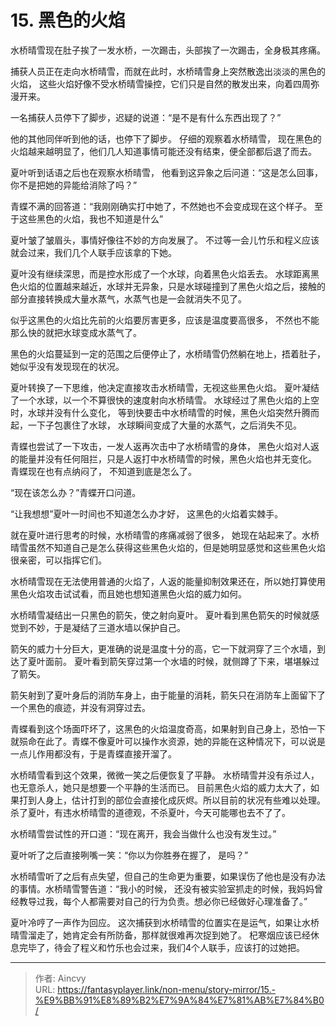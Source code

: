 # 15. 黑色的火焰


水桥晴雪现在肚子挨了一发水桥，一次踢击，头部挨了一次踢击，全身极其疼痛。

捕获人员正在走向水桥晴雪，而就在此时，水桥晴雪身上突然散逸出淡淡的黑色的火焰， 这些火焰好像不受水桥晴雪操控，它们只是自然的散发出来，向着四周弥漫开来。

一名捕获人员停下了脚步，迟疑的说道：“是不是有什么东西出现了？”

他的其他同伴听到他的话，也停下了脚步。 仔细的观察着水桥晴雪， 现在黑色的火焰越来越明显了，他们几人知道事情可能还没有结束，便全部都后退了而去。

夏叶听到话语之后也在观察水桥晴雪， 他看到这异象之后问道：“这是怎么回事，你不是把她的异能给消除了吗？”

青蝶不满的回答道：“我刚刚确实打中她了，不然她也不会变成现在这个样子。  至于这些黑色的火焰，我也不知道是什么”

夏叶皱了皱眉头，事情好像往不妙的方向发展了。 不过等一会儿竹乐和程义应该就会过来，我们几个人联手应该拿的下她。 

夏叶没有继续深思，而是控水形成了一个水球，向着黑色火焰丢去。 水球距离黑色火焰的位置越来越近，水球并无异象，只是水球碰撞到了黑色火焰之后，接触的部分直接转换成大量水蒸气，水蒸气也是一会就消失不见了。 

似乎这黑色的火焰比先前的火焰要厉害更多，应该是温度要高很多， 不然也不能那么快的就把水球变成水蒸气了。

黑色的火焰蔓延到一定的范围之后便停止了，水桥晴雪仍然躺在地上，捂着肚子， 她似乎没有发现现在的状况。

夏叶转换了一下思维，他决定直接攻击水桥晴雪，无视这些黑色火焰。 夏叶凝结了一个水球，以一个不算很快的速度射向水桥晴雪。 水球经过了黑色火焰的上空时，水球并没有什么变化， 等到快要击中水桥晴雪的时候，黑色火焰突然升腾而起，一下子包裹住了水球， 水球瞬间变成了大量的水蒸气，之后消失不见。

青蝶也尝试了一下攻击，一发人返再次击中了水桥晴雪的身体， 黑色火焰对人返的能量并没有任何阻拦，只是人返打中水桥晴雪的时候，黑色火焰也并无变化。 青蝶现在也有点纳闷了， 不知道到底是怎么了。

“现在该怎么办？”青蝶开口问道。 

“让我想想”夏叶一时间也不知道怎么办才好， 这黑色的火焰着实棘手。

就在夏叶进行思考的时候，水桥晴雪的疼痛减弱了很多， 她现在站起来了。水桥晴雪虽然不知道自己是怎么获得这些黑色火焰的，但是她明显感觉和这些黑色火焰很亲密，可以指挥它们。

水桥晴雪现在无法使用普通的火焰了，人返的能量抑制效果还在，所以她打算使用黑色火焰攻击试试看，而且她也想知道黑色火焰的威力如何。

水桥晴雪凝结出一只黑色的箭矢，使之射向夏叶。 夏叶看到黑色箭矢的时候就感觉到不妙，于是凝结了三道水墙以保护自己。

箭矢的威力十分巨大，更准确的说是温度十分的高，它一下就洞穿了三个水墙，到达了夏叶面前。 夏叶看到箭矢穿过第一个水墙的时候，就侧蹲了下来，堪堪躲过了箭矢。 

箭矢射到了夏叶身后的消防车身上，由于能量的消耗，箭矢只在消防车上面留下了一个黑色的痕迹，并没有洞穿过去。 

青蝶看到这个场面吓坏了，这黑色的火焰温度奇高，如果射到自己身上，恐怕一下就殒命在此了。青蝶不像夏叶可以操作水资源，她的异能在这种情况下，可以说是一点儿作用都没有，于是青蝶直接开溜了。

水桥晴雪看到这个效果，微微一笑之后便恢复了平静。 水桥晴雪并没有杀过人，也无意杀人，她只是想要一个平静的生活而已。  目前黑色火焰的威力太大了，如果打到人身上，估计打到的部位会直接化成灰烬。所以目前的状况有些难以处理。 杀了夏叶，有违水桥晴雪的道德观，不杀夏叶，今天可能哪也去不了了。

水桥晴雪尝试性的开口道：“现在离开，我会当做什么也没有发生过。”

夏叶听了之后直接咧嘴一笑：“你以为你胜券在握了， 是吗？”

水桥晴雪听了之后有点失望，但自己的生命更为重要，如果误伤了他也是没有办法的事情。水桥晴雪警告道：“我小的时候， 还没有被实验室抓走的时候，我妈妈曾经教导过我，每个人都需要对自己的行为负责。想必你已经做好心理准备了。”

夏叶冷哼了一声作为回应。 这次捕获到水桥晴雪的位置实在是运气，如果让水桥晴雪溜走了，她肯定会有所防备，那样就很难再次捉到她了。 杞寒烟应该已经休息完毕了，待会了程义和竹乐也会过来，我们4个人联手，应该打的过她把。 



---

> 作者: Aincvy  
> URL: https://fantasyplayer.link/non-menu/story-mirror/15.-%E9%BB%91%E8%89%B2%E7%9A%84%E7%81%AB%E7%84%B0/  

